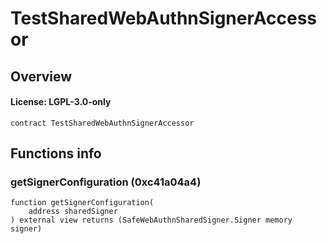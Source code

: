 # TestSharedWebAuthnSignerAccessor

## Overview

#### License: LGPL-3.0-only

```solidity
contract TestSharedWebAuthnSignerAccessor
```


## Functions info

### getSignerConfiguration (0xc41a04a4)

```solidity
function getSignerConfiguration(
    address sharedSigner
) external view returns (SafeWebAuthnSharedSigner.Signer memory signer)
```

